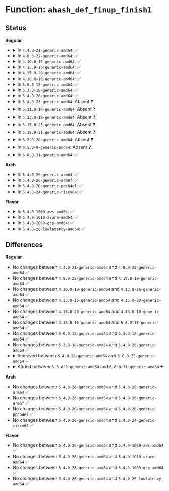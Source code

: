 # Function: <code>ahash_def_finup_finish1</code>

## Status
<b>Regular</b>
<ul>
<li>
<details>
<summary>In <code>4.4.0-21-generic-amd64</code>: ✅</summary>

```c
int ahash_def_finup_finish1(struct ahash_request * req, int err)
```

```json
{
  "name": "ahash_def_finup_finish1",
  "collision_type": "Unique Static",
  "inline_type": "No",
  "funcs": [
    {
      "addr": 18446744071582657584,
      "name": "ahash_def_finup_finish1",
      "external": false,
      "loc": "crypto/ahash.c:402",
      "file": "crypto/ahash.c",
      "inline": "seen, unknown",
      "caller_inline": [],
      "caller_func": [
        "crypto/ahash.c:ahash_def_finup_done1",
        "crypto/ahash.c:ahash_def_finup"
      ]
    }
  ],
  "symbols": [
    {
      "addr": 18446744071582657584,
      "name": "ahash_def_finup_finish1",
      "section": ".text",
      "bind": "STB_LOCAL",
      "size": 62
    }
  ]
}
```
</details>
</li>
<li>
<details>
<summary>In <code>4.8.0-22-generic-amd64</code>: ✅</summary>

```c
int ahash_def_finup_finish1(struct ahash_request * req, int err)
```

```json
{
  "name": "ahash_def_finup_finish1",
  "collision_type": "Unique Static",
  "inline_type": "No",
  "funcs": [
    {
      "addr": 18446744071582903776,
      "name": "ahash_def_finup_finish1",
      "external": false,
      "loc": "crypto/ahash.c:385",
      "file": "crypto/ahash.c",
      "inline": "seen, unknown",
      "caller_inline": [],
      "caller_func": [
        "crypto/ahash.c:ahash_def_finup",
        "crypto/ahash.c:ahash_def_finup_done1"
      ]
    }
  ],
  "symbols": [
    {
      "addr": 18446744071582903776,
      "name": "ahash_def_finup_finish1",
      "section": ".text",
      "bind": "STB_LOCAL",
      "size": 62
    }
  ]
}
```
</details>
</li>
<li>
<details>
<summary>In <code>4.10.0-19-generic-amd64</code>: ✅</summary>

```c
int ahash_def_finup_finish1(struct ahash_request * req, int err)
```

```json
{
  "name": "ahash_def_finup_finish1",
  "collision_type": "Unique Static",
  "inline_type": "No",
  "funcs": [
    {
      "addr": 18446744071583003504,
      "name": "ahash_def_finup_finish1",
      "external": false,
      "loc": "crypto/ahash.c:385",
      "file": "crypto/ahash.c",
      "inline": "seen, unknown",
      "caller_inline": [],
      "caller_func": [
        "crypto/ahash.c:ahash_def_finup",
        "crypto/ahash.c:ahash_def_finup_done1"
      ]
    }
  ],
  "symbols": [
    {
      "addr": 18446744071583003504,
      "name": "ahash_def_finup_finish1",
      "section": ".text",
      "bind": "STB_LOCAL",
      "size": 62
    }
  ]
}
```
</details>
</li>
<li>
<details>
<summary>In <code>4.13.0-16-generic-amd64</code>: ✅</summary>

```c
int ahash_def_finup_finish1(struct ahash_request * req, int err)
```

```json
{
  "name": "ahash_def_finup_finish1",
  "collision_type": "Unique Static",
  "inline_type": "No",
  "funcs": [
    {
      "addr": 18446744071583054304,
      "name": "ahash_def_finup_finish1",
      "external": false,
      "loc": "crypto/ahash.c:389",
      "file": "crypto/ahash.c",
      "inline": "seen, unknown",
      "caller_inline": [],
      "caller_func": [
        "crypto/ahash.c:ahash_def_finup",
        "crypto/ahash.c:ahash_def_finup_done1"
      ]
    }
  ],
  "symbols": [
    {
      "addr": 18446744071583054304,
      "name": "ahash_def_finup_finish1",
      "section": ".text",
      "bind": "STB_LOCAL",
      "size": 86
    }
  ]
}
```
</details>
</li>
<li>
<details>
<summary>In <code>4.15.0-20-generic-amd64</code>: ✅</summary>

```c
int ahash_def_finup_finish1(struct ahash_request * req, int err)
```

```json
{
  "name": "ahash_def_finup_finish1",
  "collision_type": "Unique Static",
  "inline_type": "No",
  "funcs": [
    {
      "addr": 18446744071583220048,
      "name": "ahash_def_finup_finish1",
      "external": false,
      "loc": "crypto/ahash.c:400",
      "file": "crypto/ahash.c",
      "inline": "seen, unknown",
      "caller_inline": [],
      "caller_func": [
        "crypto/ahash.c:ahash_def_finup",
        "crypto/ahash.c:ahash_def_finup_done1"
      ]
    }
  ],
  "symbols": [
    {
      "addr": 18446744071583220048,
      "name": "ahash_def_finup_finish1",
      "section": ".text",
      "bind": "STB_LOCAL",
      "size": 79
    }
  ]
}
```
</details>
</li>
<li>
<details>
<summary>In <code>4.18.0-10-generic-amd64</code>: ✅</summary>

```c
int ahash_def_finup_finish1(struct ahash_request * req, int err)
```

```json
{
  "name": "ahash_def_finup_finish1",
  "collision_type": "Unique Static",
  "inline_type": "No",
  "funcs": [
    {
      "addr": 18446744071583428144,
      "name": "ahash_def_finup_finish1",
      "external": false,
      "loc": "crypto/ahash.c:400",
      "file": "crypto/ahash.c",
      "inline": "seen, unknown",
      "caller_inline": [],
      "caller_func": [
        "crypto/ahash.c:ahash_def_finup",
        "crypto/ahash.c:ahash_def_finup_done1"
      ]
    }
  ],
  "symbols": [
    {
      "addr": 18446744071583428144,
      "name": "ahash_def_finup_finish1",
      "section": ".text",
      "bind": "STB_LOCAL",
      "size": 73
    }
  ]
}
```
</details>
</li>
<li>
<details>
<summary>In <code>5.0.0-13-generic-amd64</code>: ✅</summary>

```c
int ahash_def_finup_finish1(struct ahash_request * req, int err)
```

```json
{
  "name": "ahash_def_finup_finish1",
  "collision_type": "Unique Static",
  "inline_type": "No",
  "funcs": [
    {
      "addr": 18446744071583549232,
      "name": "ahash_def_finup_finish1",
      "external": false,
      "loc": "crypto/ahash.c:433",
      "file": "crypto/ahash.c",
      "inline": "seen, unknown",
      "caller_inline": [],
      "caller_func": [
        "crypto/ahash.c:ahash_def_finup",
        "crypto/ahash.c:ahash_def_finup_done1"
      ]
    }
  ],
  "symbols": [
    {
      "addr": 18446744071583549232,
      "name": "ahash_def_finup_finish1",
      "section": ".text",
      "bind": "STB_LOCAL",
      "size": 73
    }
  ]
}
```
</details>
</li>
<li>
<details>
<summary>In <code>5.3.0-18-generic-amd64</code>: ✅</summary>

```c
int ahash_def_finup_finish1(struct ahash_request * req, int err)
```

```json
{
  "name": "ahash_def_finup_finish1",
  "collision_type": "Unique Static",
  "inline_type": "No",
  "funcs": [
    {
      "addr": 18446744071583737920,
      "name": "ahash_def_finup_finish1",
      "external": false,
      "loc": "crypto/ahash.c:428",
      "file": "crypto/ahash.c",
      "inline": "seen, unknown",
      "caller_inline": [],
      "caller_func": [
        "crypto/ahash.c:ahash_def_finup",
        "crypto/ahash.c:ahash_def_finup_done1"
      ]
    }
  ],
  "symbols": [
    {
      "addr": 18446744071583737920,
      "name": "ahash_def_finup_finish1",
      "section": ".text",
      "bind": "STB_LOCAL",
      "size": 79
    }
  ]
}
```
</details>
</li>
<li>
<details>
<summary>In <code>5.4.0-26-generic-amd64</code>: ✅</summary>

```c
int ahash_def_finup_finish1(struct ahash_request * req, int err)
```

```json
{
  "name": "ahash_def_finup_finish1",
  "collision_type": "Unique Static",
  "inline_type": "No",
  "funcs": [
    {
      "addr": 18446744071583847680,
      "name": "ahash_def_finup_finish1",
      "external": false,
      "loc": "crypto/ahash.c:428",
      "file": "crypto/ahash.c",
      "inline": "seen, unknown",
      "caller_inline": [],
      "caller_func": [
        "crypto/ahash.c:ahash_def_finup",
        "crypto/ahash.c:ahash_def_finup_done1"
      ]
    }
  ],
  "symbols": [
    {
      "addr": 18446744071583847680,
      "name": "ahash_def_finup_finish1",
      "section": ".text",
      "bind": "STB_LOCAL",
      "size": 79
    }
  ]
}
```
</details>
</li>
<li>
<details>
<summary>In <code>5.8.0-25-generic-amd64</code>: Absent ❓</summary>

```json
{
  "name": "ahash_def_finup_finish1",
  "collision_type": "Unique Static",
  "inline_type": "Full",
  "funcs": [
    {
      "addr": 18446744071584237069,
      "name": "ahash_def_finup_finish1",
      "external": false,
      "loc": "crypto/ahash.c:430",
      "file": "crypto/ahash.c",
      "inline": "not declared, inlined",
      "caller_inline": [
        "crypto/ahash.c:ahash_def_finup",
        "crypto/ahash.c:ahash_def_finup_done1"
      ],
      "caller_func": []
    }
  ],
  "symbols": []
}
```
</details>
</li>
<li>
<details>
<summary>In <code>5.11.0-16-generic-amd64</code>: Absent ❓</summary>

```json
{
  "name": "ahash_def_finup_finish1",
  "collision_type": "Unique Static",
  "inline_type": "Full",
  "funcs": [
    {
      "addr": 18446744071584355549,
      "name": "ahash_def_finup_finish1",
      "external": false,
      "loc": "crypto/ahash.c:397",
      "file": "crypto/ahash.c",
      "inline": "not declared, inlined",
      "caller_inline": [
        "crypto/ahash.c:ahash_def_finup",
        "crypto/ahash.c:ahash_def_finup_done1"
      ],
      "caller_func": []
    }
  ],
  "symbols": []
}
```
</details>
</li>
<li>
<details>
<summary>In <code>5.13.0-19-generic-amd64</code>: Absent ❓</summary>

```json
{
  "name": "ahash_def_finup_finish1",
  "collision_type": "Unique Static",
  "inline_type": "Full",
  "funcs": [
    {
      "addr": 18446744071584389901,
      "name": "ahash_def_finup_finish1",
      "external": false,
      "loc": "crypto/ahash.c:397",
      "file": "crypto/ahash.c",
      "inline": "not declared, inlined",
      "caller_inline": [
        "crypto/ahash.c:ahash_def_finup",
        "crypto/ahash.c:ahash_def_finup_done1"
      ],
      "caller_func": []
    }
  ],
  "symbols": []
}
```
</details>
</li>
<li>
<details>
<summary>In <code>5.15.0-25-generic-amd64</code>: Absent ❓</summary>

```json
{
  "name": "ahash_def_finup_finish1",
  "collision_type": "Unique Static",
  "inline_type": "Full",
  "funcs": [
    {
      "addr": 18446744071584785133,
      "name": "ahash_def_finup_finish1",
      "external": false,
      "loc": "crypto/ahash.c:397",
      "file": "crypto/ahash.c",
      "inline": "not declared, inlined",
      "caller_inline": [
        "crypto/ahash.c:ahash_def_finup",
        "crypto/ahash.c:ahash_def_finup_done1"
      ],
      "caller_func": []
    }
  ],
  "symbols": []
}
```
</details>
</li>
<li>
<details>
<summary>In <code>5.19.0-21-generic-amd64</code>: Absent ❓</summary>

```json
{
  "name": "ahash_def_finup_finish1",
  "collision_type": "Unique Static",
  "inline_type": "Full",
  "funcs": [
    {
      "addr": 18446744071585470286,
      "name": "ahash_def_finup_finish1",
      "external": false,
      "loc": "crypto/ahash.c:397",
      "file": "crypto/ahash.c",
      "inline": "not declared, inlined",
      "caller_inline": [
        "crypto/ahash.c:ahash_def_finup",
        "crypto/ahash.c:ahash_def_finup_done1"
      ],
      "caller_func": []
    }
  ],
  "symbols": []
}
```
</details>
</li>
<li>
<details>
<summary>In <code>6.2.0-20-generic-amd64</code>: Absent ❓</summary>

```json
{
  "name": "ahash_def_finup_finish1",
  "collision_type": "Unique Static",
  "inline_type": "Full",
  "funcs": [
    {
      "addr": 18446744071586231710,
      "name": "ahash_def_finup_finish1",
      "external": false,
      "loc": "crypto/ahash.c:397",
      "file": "crypto/ahash.c",
      "inline": "not declared, inlined",
      "caller_inline": [
        "crypto/ahash.c:ahash_def_finup",
        "crypto/ahash.c:ahash_def_finup_done1"
      ],
      "caller_func": []
    }
  ],
  "symbols": []
}
```
</details>
</li>
<li>
<details>
<summary>In <code>6.5.0-9-generic-amd64</code>: Absent ❓</summary>

```json
{
  "name": "ahash_def_finup_finish1",
  "collision_type": "Unique Static",
  "inline_type": "Full",
  "funcs": [
    {
      "addr": 18446744071586467748,
      "name": "ahash_def_finup_finish1",
      "external": false,
      "loc": "crypto/ahash.c:361",
      "file": "crypto/ahash.c",
      "inline": "not declared, inlined",
      "caller_inline": [
        "crypto/ahash.c:ahash_def_finup",
        "crypto/ahash.c:ahash_def_finup_done1"
      ],
      "caller_func": []
    }
  ],
  "symbols": []
}
```
</details>
</li>
<li>
<details>
<summary>In <code>6.8.0-31-generic-amd64</code>: ✅</summary>

```c
int ahash_def_finup_finish1(struct ahash_request * req, int err)
```

```json
{
  "name": "ahash_def_finup_finish1",
  "collision_type": "Unique Static",
  "inline_type": "No",
  "funcs": [
    {
      "addr": 18446744071586738064,
      "name": "ahash_def_finup_finish1",
      "external": false,
      "loc": "crypto/ahash.c:431",
      "file": "crypto/ahash.c",
      "inline": "seen, unknown",
      "caller_inline": [],
      "caller_func": [
        "crypto/ahash.c:ahash_def_finup",
        "crypto/ahash.c:ahash_def_finup_done1"
      ]
    }
  ],
  "symbols": [
    {
      "addr": 18446744071586738064,
      "name": "ahash_def_finup_finish1",
      "section": ".text",
      "bind": "STB_LOCAL",
      "size": 90
    }
  ]
}
```
</details>
</li>
</ul>
<b>Arch</b>
<ul>
<li>
<details>
<summary>In <code>5.4.0-26-generic-arm64</code>: ✅</summary>

```c
int ahash_def_finup_finish1(struct ahash_request * req, int err)
```

```json
{
  "name": "ahash_def_finup_finish1",
  "collision_type": "Unique Static",
  "inline_type": "No",
  "funcs": [
    {
      "addr": 18446603336495661392,
      "name": "ahash_def_finup_finish1",
      "external": false,
      "loc": "crypto/ahash.c:428",
      "file": "crypto/ahash.c",
      "inline": "seen, unknown",
      "caller_inline": [],
      "caller_func": [
        "crypto/ahash.c:ahash_def_finup",
        "crypto/ahash.c:ahash_def_finup_done1"
      ]
    }
  ],
  "symbols": [
    {
      "addr": 18446603336495661392,
      "name": "ahash_def_finup_finish1",
      "section": ".text",
      "bind": "STB_LOCAL",
      "size": 104
    }
  ]
}
```
</details>
</li>
<li>
<details>
<summary>In <code>5.4.0-26-generic-armhf</code>: ✅</summary>

```c
int ahash_def_finup_finish1(struct ahash_request * req, int err)
```

```json
{
  "name": "ahash_def_finup_finish1",
  "collision_type": "Unique Static",
  "inline_type": "No",
  "funcs": [
    {
      "addr": 3229015296,
      "name": "ahash_def_finup_finish1",
      "external": false,
      "loc": "crypto/ahash.c:428",
      "file": "crypto/ahash.c",
      "inline": "seen, unknown",
      "caller_inline": [],
      "caller_func": [
        "crypto/ahash.c:ahash_def_finup",
        "crypto/ahash.c:ahash_def_finup_done1"
      ]
    }
  ],
  "symbols": [
    {
      "addr": 3229015296,
      "name": "ahash_def_finup_finish1",
      "section": ".text",
      "bind": "STB_LOCAL",
      "size": 92
    }
  ]
}
```
</details>
</li>
<li>
<details>
<summary>In <code>5.4.0-26-generic-ppc64el</code>: ✅</summary>

```c
int ahash_def_finup_finish1(struct ahash_request * req, int err)
```

```json
{
  "name": "ahash_def_finup_finish1",
  "collision_type": "Unique Static",
  "inline_type": "No",
  "funcs": [
    {
      "addr": 13835058055289798992,
      "name": "ahash_def_finup_finish1",
      "external": false,
      "loc": "crypto/ahash.c:428",
      "file": "crypto/ahash.c",
      "inline": "seen, unknown",
      "caller_inline": [],
      "caller_func": [
        "crypto/ahash.c:ahash_def_finup",
        "crypto/ahash.c:ahash_def_finup_done1"
      ]
    }
  ],
  "symbols": [
    {
      "addr": 13835058055289798992,
      "name": "ahash_def_finup_finish1",
      "section": ".text",
      "bind": "STB_LOCAL",
      "size": 144
    }
  ]
}
```
</details>
</li>
<li>
<details>
<summary>In <code>5.4.0-24-generic-riscv64</code>: ✅</summary>

```c
int ahash_def_finup_finish1(struct ahash_request * req, int err)
```

```json
{
  "name": "ahash_def_finup_finish1",
  "collision_type": "Unique Static",
  "inline_type": "No",
  "funcs": [
    {
      "addr": 18446743936274813218,
      "name": "ahash_def_finup_finish1",
      "external": false,
      "loc": "crypto/ahash.c:428",
      "file": "crypto/ahash.c",
      "inline": "seen, unknown",
      "caller_inline": [],
      "caller_func": [
        "crypto/ahash.c:ahash_def_finup",
        "crypto/ahash.c:ahash_def_finup_done1"
      ]
    }
  ],
  "symbols": [
    {
      "addr": 18446743936274813218,
      "name": "ahash_def_finup_finish1",
      "section": ".text",
      "bind": "STB_LOCAL",
      "size": 94
    }
  ]
}
```
</details>
</li>
</ul>
<b>Flavor</b>
<ul>
<li>
<details>
<summary>In <code>5.4.0-1009-aws-amd64</code>: ✅</summary>

```c
int ahash_def_finup_finish1(struct ahash_request * req, int err)
```

```json
{
  "name": "ahash_def_finup_finish1",
  "collision_type": "Unique Static",
  "inline_type": "No",
  "funcs": [
    {
      "addr": 18446744071583816416,
      "name": "ahash_def_finup_finish1",
      "external": false,
      "loc": "crypto/ahash.c:428",
      "file": "crypto/ahash.c",
      "inline": "seen, unknown",
      "caller_inline": [],
      "caller_func": [
        "crypto/ahash.c:ahash_def_finup",
        "crypto/ahash.c:ahash_def_finup_done1"
      ]
    }
  ],
  "symbols": [
    {
      "addr": 18446744071583816416,
      "name": "ahash_def_finup_finish1",
      "section": ".text",
      "bind": "STB_LOCAL",
      "size": 79
    }
  ]
}
```
</details>
</li>
<li>
<details>
<summary>In <code>5.4.0-1010-azure-amd64</code>: ✅</summary>

```c
int ahash_def_finup_finish1(struct ahash_request * req, int err)
```

```json
{
  "name": "ahash_def_finup_finish1",
  "collision_type": "Unique Static",
  "inline_type": "No",
  "funcs": [
    {
      "addr": 18446744071583753472,
      "name": "ahash_def_finup_finish1",
      "external": false,
      "loc": "crypto/ahash.c:428",
      "file": "crypto/ahash.c",
      "inline": "seen, unknown",
      "caller_inline": [],
      "caller_func": [
        "crypto/ahash.c:ahash_def_finup",
        "crypto/ahash.c:ahash_def_finup_done1"
      ]
    }
  ],
  "symbols": [
    {
      "addr": 18446744071583753472,
      "name": "ahash_def_finup_finish1",
      "section": ".text",
      "bind": "STB_LOCAL",
      "size": 79
    }
  ]
}
```
</details>
</li>
<li>
<details>
<summary>In <code>5.4.0-1009-gcp-amd64</code>: ✅</summary>

```c
int ahash_def_finup_finish1(struct ahash_request * req, int err)
```

```json
{
  "name": "ahash_def_finup_finish1",
  "collision_type": "Unique Static",
  "inline_type": "No",
  "funcs": [
    {
      "addr": 18446744071583800176,
      "name": "ahash_def_finup_finish1",
      "external": false,
      "loc": "crypto/ahash.c:428",
      "file": "crypto/ahash.c",
      "inline": "seen, unknown",
      "caller_inline": [],
      "caller_func": [
        "crypto/ahash.c:ahash_def_finup",
        "crypto/ahash.c:ahash_def_finup_done1"
      ]
    }
  ],
  "symbols": [
    {
      "addr": 18446744071583800176,
      "name": "ahash_def_finup_finish1",
      "section": ".text",
      "bind": "STB_LOCAL",
      "size": 79
    }
  ]
}
```
</details>
</li>
<li>
<details>
<summary>In <code>5.4.0-26-lowlatency-amd64</code>: ✅</summary>

```c
int ahash_def_finup_finish1(struct ahash_request * req, int err)
```

```json
{
  "name": "ahash_def_finup_finish1",
  "collision_type": "Unique Static",
  "inline_type": "No",
  "funcs": [
    {
      "addr": 18446744071583901216,
      "name": "ahash_def_finup_finish1",
      "external": false,
      "loc": "crypto/ahash.c:428",
      "file": "crypto/ahash.c",
      "inline": "seen, unknown",
      "caller_inline": [],
      "caller_func": [
        "crypto/ahash.c:ahash_def_finup",
        "crypto/ahash.c:ahash_def_finup_done1"
      ]
    }
  ],
  "symbols": [
    {
      "addr": 18446744071583901216,
      "name": "ahash_def_finup_finish1",
      "section": ".text",
      "bind": "STB_LOCAL",
      "size": 79
    }
  ]
}
```
</details>
</li>
</ul>

## Differences
<b>Regular</b>
<ul>
<li>
No changes between <code>4.4.0-21-generic-amd64</code> and <code>4.8.0-22-generic-amd64</code> ✅
</li>
<li>
No changes between <code>4.8.0-22-generic-amd64</code> and <code>4.10.0-19-generic-amd64</code> ✅
</li>
<li>
No changes between <code>4.10.0-19-generic-amd64</code> and <code>4.13.0-16-generic-amd64</code> ✅
</li>
<li>
No changes between <code>4.13.0-16-generic-amd64</code> and <code>4.15.0-20-generic-amd64</code> ✅
</li>
<li>
No changes between <code>4.15.0-20-generic-amd64</code> and <code>4.18.0-10-generic-amd64</code> ✅
</li>
<li>
No changes between <code>4.18.0-10-generic-amd64</code> and <code>5.0.0-13-generic-amd64</code> ✅
</li>
<li>
No changes between <code>5.0.0-13-generic-amd64</code> and <code>5.3.0-18-generic-amd64</code> ✅
</li>
<li>
No changes between <code>5.3.0-18-generic-amd64</code> and <code>5.4.0-26-generic-amd64</code> ✅
</li>
<li>
<details>
<summary>Removed between <code>5.4.0-26-generic-amd64</code> and <code>5.8.0-25-generic-amd64</code> ➖</summary>

```c
int ahash_def_finup_finish1(struct ahash_request * req, int err)
```
</details>
</li>
<li>
<details>
<summary>Added between <code>6.5.0-9-generic-amd64</code> and <code>6.8.0-31-generic-amd64</code> ➕</summary>

```c
int ahash_def_finup_finish1(struct ahash_request * req, int err)
```
</details>
</li>
</ul>
<b>Arch</b>
<ul>
<li>
No changes between <code>5.4.0-26-generic-amd64</code> and <code>5.4.0-26-generic-arm64</code> ✅
</li>
<li>
No changes between <code>5.4.0-26-generic-amd64</code> and <code>5.4.0-26-generic-armhf</code> ✅
</li>
<li>
No changes between <code>5.4.0-26-generic-amd64</code> and <code>5.4.0-26-generic-ppc64el</code> ✅
</li>
<li>
No changes between <code>5.4.0-26-generic-amd64</code> and <code>5.4.0-24-generic-riscv64</code> ✅
</li>
</ul>
<b>Flavor</b>
<ul>
<li>
No changes between <code>5.4.0-26-generic-amd64</code> and <code>5.4.0-1009-aws-amd64</code> ✅
</li>
<li>
No changes between <code>5.4.0-26-generic-amd64</code> and <code>5.4.0-1010-azure-amd64</code> ✅
</li>
<li>
No changes between <code>5.4.0-26-generic-amd64</code> and <code>5.4.0-1009-gcp-amd64</code> ✅
</li>
<li>
No changes between <code>5.4.0-26-generic-amd64</code> and <code>5.4.0-26-lowlatency-amd64</code> ✅
</li>
</ul>
